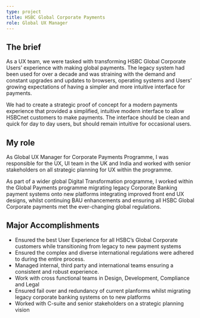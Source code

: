 ```yaml
---
type: project
title: HSBC Global Corporate Payments
role: Global UX Manager
---
```


## The brief
As a UX team, we were tasked with transforming HSBC Global Corporate Users’ experience with making global payments. The legacy system had been used for over a decade and was straining with the demand and constant upgrades and updates to browsers, operating systems and Users’ growing expectations of having a simpler and more intuitive interface for payments. 

We had to create a strategic proof of concept for a modern payments experience that provided a simplified, intuitive modern interface to allow HSBCnet customers to make payments. The interface should be clean and quick for day to day users, but should remain intuitive for occasional users.


## My role
As Global UX Manager for Corporate Payments Programme, I was responsible for the UX, UI team in the UK and India and worked with senior stakeholders on all strategic planning for UX within the programme.

As part of a wider global Digital Transformation programme, I worked within the Global Payments programme migrating legacy Corporate Banking payment systems onto new platforms integrating improved front end UX designs, whilst continuing BAU enhancements and ensuring all HSBC Global Corporate payments met the ever-changing global regulations. 


## Major Accomplishments
- Ensured the best User Experience for all HSBC’s Global Corporate customers while transitioning from legacy to new payment systems
- Ensured the complex and diverse international regulations were adhered to during the entire process.
- Managed internal, third party and international teams ensuring a consistent and robust experience.
- Work with cross functional teams in Design, Development, Compliance and Legal
- Ensured fail over and redundancy of current planforms whilst migrating legacy corporate banking systems on to new platforms
- Worked with C-suite and senior stakeholders on a strategic planning vision
